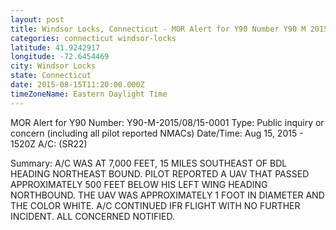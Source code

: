 ```yaml
---
layout: post
title: Windsor Locks, Connecticut - MOR Alert for Y90 Number Y90 M 2015 08 15 0001 Type Public inquiry or
categories: connecticut windsor-locks
latitude: 41.9242917
longitude: -72.6454469
city: Windsor Locks
state: Connecticut
date: 2015-08-15T11:20:00.000Z
timeZoneName: Eastern Daylight Time
---
```


MOR Alert for Y90
Number: Y90-M-2015/08/15-0001
Type: Public inquiry or concern (including all pilot reported NMACs)
Date/Time: Aug 15, 2015 - 1520Z
A/C:  (SR22)

Summary: A/C WAS AT 7,000 FEET, 15 MILES SOUTHEAST OF BDL HEADING NORTHEAST BOUND. PILOT REPORTED A UAV THAT PASSED APPROXIMATELY 500 FEET BELOW HIS LEFT WING HEADING NORTHBOUND. THE UAV WAS APPROXIMATELY 1 FOOT IN DIAMETER AND THE COLOR WHITE. A/C CONTINUED IFR FLIGHT WITH NO FURTHER INCIDENT. ALL CONCERNED NOTIFIED. 
